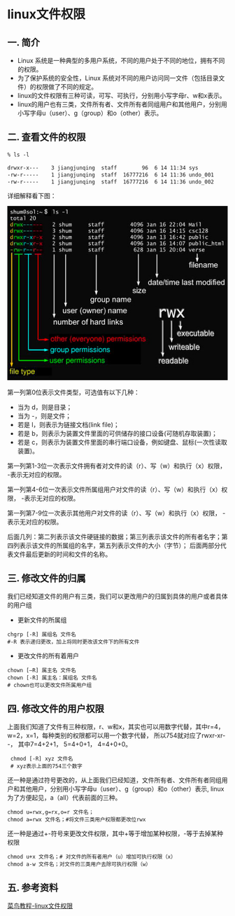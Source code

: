 # linux文件权限
## 一. 简介
- Linux 系统是一种典型的多用户系统，不同的用户处于不同的地位，拥有不同的权限。
- 为了保护系统的安全性，Linux 系统对不同的用户访问同一文件（包括目录文件）的权限做了不同的规定。
- linux的文件权限有三种可读，可写、可执行，分别用小写字母r、w和x表示。
- linux的用户也有三类，文件所有者、文件所有者同组用户和其他用户，分别用小写字母u（user）、g（group）和o（other）表示。

## 二. 查看文件的权限
```text
% ls -l
```
```
drwxr-x---    3 jiangjunqing  staff        96  6 14 11:34 sys
-rw-r-----    1 jiangjunqing  staff  16777216  6 14 11:36 undo_001
-rw-r-----    1 jiangjunqing  staff  16777216  6 14 11:36 undo_002
```
详细解释看下图：

![](../../img/img.png)

第一列第0位表示文件类型，可选值有以下几种：
- 当为 d，则是目录；
- 当为 -，则是文件；
- 若是 l，则表示为链接文档(link file)；
- 若是 b，则表示为装置文件里面的可供储存的接口设备(可随机存取装置)；
- 若是 c，则表示为装置文件里面的串行端口设备，例如键盘、鼠标(一次性读取装置)。

第一列第1-3位一次表示文件拥有者对文件的读（r）、写（w）和执行（x）权限， -表示无对应的权限。

第一列第4-6位一次表示文件所属组用户对文件的读（r）、写（w）和执行（x）权限， -表示无对应的权限。

第一列第7-9位一次表示其他用户对文件的读（r）、写（w）和执行（x）权限， -表示无对应的权限。

后面几列：第二列表示该文件硬链接的数据；第三列表示该文件的所有者名字；第四列表示该文件的所属组的名字，第五列表示文件的大小（字节）；
后面两部分代表文件最后更新的时间和文件的名称。

## 三. 修改文件的归属
我们已经知道文件的用户有三类，我们可以更改用户的归属到具体的用户或者具体的用户组

- 更新文件的所属组
```text
chgrp [-R] 属组名 文件名
#-R 表示递归更改，加上将同时更改该文件下的所有文件
```
- 更改文件的所有着用户
```text
chown [–R] 属主名 文件名
chown [-R] 属主名：属组名 文件名
# chown也可以更改文件所属用户组
```

## 四. 修改文件的用户权限
上面我们知道了文件有三种权限，r、w和x，其实也可以用数字代替，其中r=4，w=2，x=1，每种类别的权限都可以用一个数字代替，
所以754就对应了rwxr-xr--， 其中7=4+2+1， 5=4+0+1， 4=4+0+0。
```text
 chmod [-R] xyz 文件名
 # xyz表示上面的754三个数字
```
还一种是通过符号更改的，从上面我们已经知道，文件所有者、文件所有者同组用户和其他用户，分别用小写字母u（user）、g（group）和o（other）表示,
linux为了方便起见，a（all）代表前面的三种。
```text
chmod u=rwx,g=rx,o=r 文件名；
chmod a=rwx 文件名；#将文件三类用户权限都更改位rwx
```
还一种是通过+-符号来更改文件权限，其中+等于增加某种权限，-等于去掉某种权限
```text
chmod u+x 文件名；# 对文件的所有者用户（u）增加可执行权限（x）
chmod a-w 文件名；对文件的三类用户去除可执行权限（w）
```

## 五. 参考资料
[菜鸟教程-linux文件权限](https://www.runoob.com/linux/linux-file-attr-permission.html)